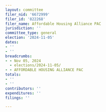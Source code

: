 ```yaml
---
layout: committee
filer_nid: '6672999'
filer_id: '822268'
filer_name: Affordable Housing Alliance PAC
jurisdiction: ''
committee_type: general
election: '2024-11-05'
dates:
- ''
- ''
breadcrumbs:
- - Nov 05, 2024
  - elections/2024-11-05/
- - AFFORDABLE HOUSING ALLIANCE PAC
totals:
- ''
- ''
contributors: ''
expenditures: ''
filings: ''

---
```


